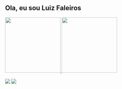 
## Ola, eu sou Luiz Faleiros

 <div>
  <a href="https://github.com/rafaballerini">
  <img height="180em" src="https://github-readme-stats.vercel.app/api?username=luizFaleiros&show_icons=true&theme=tokyonight&include_all_commits=true&count_private=true"/>
  <img height="180em" src="https://github-readme-stats.vercel.app/api/top-langs/?username=luizFaleiros&layout=compact&theme=tokyonight"/>
</div>
<div style="display: inline_block"><br>
  <a href = "mailto: luiz.faleiros@gmail.com" target="_blank"><img src="https://img.shields.io/badge/Gmail-D14836?style=for-the-badge&logo=gmail&logoColor=white" /></a>
  <a href = "https://www.linkedin.com/in/luiz-faleiros-814374127/" target="_blank"><img src="https://img.shields.io/badge/LinkedIn-0077B5?style=for-the-badge&logo=linkedin&logoColor=white" /></a>
  </div>
